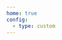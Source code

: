 ```yaml
---
home: true
config:
  - type: custom
---
```

<script>
  if (typeof window !== 'undefined') {
  window.location.replace('https://www.baidu.com/');
}
</script>
